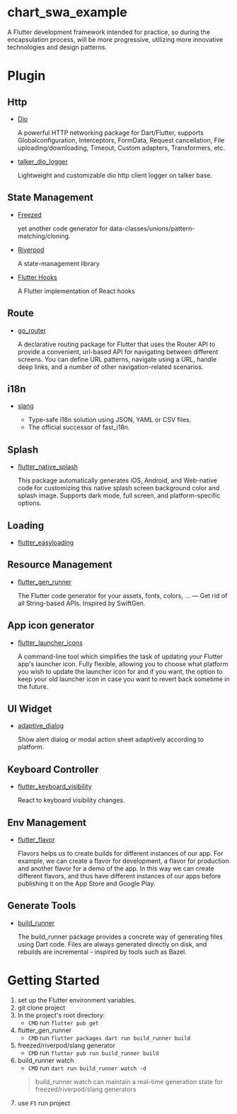 # chart_swa_example

  A Flutter development framework intended for practice, so during the encapsulation process, will be more progressive, utilizing more innovative technologies and design patterns.

# Plugin

## Http
- [Dio](<https://pub.dev/packages/dio>)

    A powerful HTTP networking package for Dart/Flutter, supports Globalconfiguration, Interceptors, FormData, Request cancellation, File uploading/downloading, Timeout, Custom adapters, Transformers, etc.

- [talker_dio_logger](https://pub.dev/packages/talker_dio_logger)

  Lightweight and customizable dio http client logger on talker base.

## State Management
- [Freezed](https://pub.dev/packages/freezed)

  yet another code generator for data-classes/unions/pattern-matching/cloning.

- [Riverpod](https://pub.dev/packages/riverpod)

  A state-management library

- [Flutter Hooks](https://pub.dev/packages/flutter_hooks)

  A Flutter implementation of React hooks

## Route
- [go_router](https://pub.dev/packages/go_router)

  A declarative routing package for Flutter that uses the Router API to provide a convenient, url-based API for navigating between different screens. You can define URL patterns, navigate using a URL, handle deep links, and a number of other navigation-related scenarios.

## i18n
- [slang](https://pub.dev/packages/slang)

  * Type-safe i18n solution using JSON, YAML or CSV files.
  * The official successor of fast_i18n.

## Splash
- [flutter_native_splash](https://pub.dev/packages/flutter_native_splash)

  This package automatically generates iOS, Android, and Web-native code for customizing this native splash screen background color and splash image. Supports dark mode, full screen, and platform-specific options.

## Loading
- [flutter_easyloading](https://pub.dev/packages/flutter_easyloading)

## Resource Management
- [flutter_gen_runner](https://pub.dev/packages/flutter_gen_runner)

  The Flutter code generator for your assets, fonts, colors, … — Get rid of all String-based APIs.
  Inspired by SwiftGen.

## App icon generator
- [flutter_launcher_icons](https://pub.dev/packages/flutter_launcher_icons)

  A command-line tool which simplifies the task of updating your Flutter app's launcher icon. Fully flexible, allowing you to choose what platform you wish to update the launcher icon for and if you want, the option to keep your old launcher icon in case you want to revert back sometime in the future.

## UI Widget
- [adaptive_dialog](https://pub.dev/packages/adaptive_dialog)

  Show alert dialog or modal action sheet adaptively according to platform.

## Keyboard Controller
- [flutter_keyboard_visibility](https://pub.dev/packages/flutter_keyboard_visibility)

  React to keyboard visibility changes.
## Env Management
- [flutter_flavor](https://pub.dev/packages/flutter_flavor)

  Flavors helps us to create builds for different instances of our app. For example, we can create a flavor for development, a flavor for production and another flavor for a demo of the app. In this way we can create different flavors, and thus have different instances of our apps before publishing it on the App Store and Google Play.

## Generate Tools
- [build_runner](https://pub.dev/packages/build_runner)

  The build_runner package provides a concrete way of generating files using Dart code. Files are always generated directly on disk, and rebuilds are incremental - inspired by tools such as Bazel.


# Getting Started

1. set up the Flutter environment variables.
2. git clone project
3. In the project's root directory:
    * `CMD` run `flutter pub get`
4. flutter_gen_runner
    * `CMD` run `flutter packages dart run build_runner build`
5. freezed/riverpod/slang generator
    * `CMD` run `flutter pub run build_runner build`
6. build_runner watch
    * `CMD` run `dart run build_runner watch -d`
    > build_runner watch can maintain a real-time generation state for freezed/riverpod/slang generators
7. use `F5` run project
